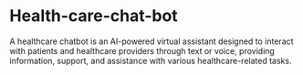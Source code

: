 # Health-care-chat-bot
A healthcare chatbot is an AI-powered virtual assistant designed to interact with patients and healthcare providers through text or voice, providing information, support, and assistance with various healthcare-related tasks. 
